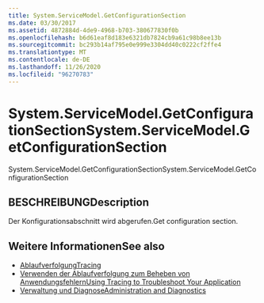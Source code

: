 ```yaml
---
title: System.ServiceModel.GetConfigurationSection
ms.date: 03/30/2017
ms.assetid: 4872884d-4de9-4968-b703-380677830f0b
ms.openlocfilehash: b6d61eaf8d183e6321db7824cb9a61c98b8ee13b
ms.sourcegitcommit: bc293b14af795e0e999e3304dd40c0222cf2ffe4
ms.translationtype: MT
ms.contentlocale: de-DE
ms.lasthandoff: 11/26/2020
ms.locfileid: "96270783"
---
```

# <a name="systemservicemodelgetconfigurationsection"></a><span data-ttu-id="e6818-102">System.ServiceModel.GetConfigurationSection</span><span class="sxs-lookup"><span data-stu-id="e6818-102">System.ServiceModel.GetConfigurationSection</span></span>

<span data-ttu-id="e6818-103">System.ServiceModel.GetConfigurationSection</span><span class="sxs-lookup"><span data-stu-id="e6818-103">System.ServiceModel.GetConfigurationSection</span></span>  
  
## <a name="description"></a><span data-ttu-id="e6818-104">BESCHREIBUNG</span><span class="sxs-lookup"><span data-stu-id="e6818-104">Description</span></span>  

 <span data-ttu-id="e6818-105">Der Konfigurationsabschnitt wird abgerufen.</span><span class="sxs-lookup"><span data-stu-id="e6818-105">Get configuration section.</span></span>  
  
## <a name="see-also"></a><span data-ttu-id="e6818-106">Weitere Informationen</span><span class="sxs-lookup"><span data-stu-id="e6818-106">See also</span></span>

- [<span data-ttu-id="e6818-107">Ablaufverfolgung</span><span class="sxs-lookup"><span data-stu-id="e6818-107">Tracing</span></span>](index.md)
- [<span data-ttu-id="e6818-108">Verwenden der Ablaufverfolgung zum Beheben von Anwendungsfehlern</span><span class="sxs-lookup"><span data-stu-id="e6818-108">Using Tracing to Troubleshoot Your Application</span></span>](using-tracing-to-troubleshoot-your-application.md)
- [<span data-ttu-id="e6818-109">Verwaltung und Diagnose</span><span class="sxs-lookup"><span data-stu-id="e6818-109">Administration and Diagnostics</span></span>](../index.md)
